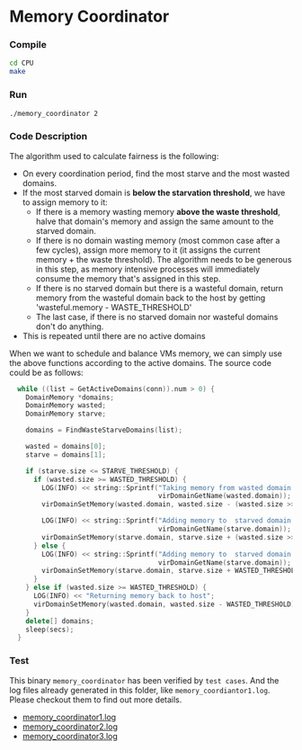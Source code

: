 # Memory Coordinator

### Compile

```bash
cd CPU
make
```

### Run

```bash
./memory_coordinator 2
```

### Code Description

The algorithm used to calculate fairness is the following:

* On every coordination period, find the most starve and the most wasted domains.
* If the most starved domain is **below the starvation threshold**, we have to assign memory to it:
  * If there is a memory wasting memory **above the waste threshold**, halve that domain's memory
    and assign the same amount to the starved domain.
  * If there is no domain wasting memory (most common case after a few cycles),
    assign more memory to it (it assigns the current memory + the waste threshold).
    The algorithm needs to be generous in this step, as memory intensive processes
    will immediately consume the memory that's assigned in this step.
  * If there is no starved domain but there is a wasteful domain, return memory from the
    wasteful domain back to the host by getting 'wasteful.memory - WASTE_THRESHOLD'
  * The last case, if there is no starved domain nor wasteful domains don't do anything.
* This is repeated until there are no active domains

When we want to schedule and balance VMs memory, we can simply use the above functions according to the active domains. The source code could be as follows:

```c++
  while ((list = GetActiveDomains(conn)).num > 0) {
    DomainMemory *domains;
    DomainMemory wasted;
    DomainMemory starve;

    domains = FindWasteStarveDomains(list);

    wasted = domains[0];
    starve = domains[1];

    if (starve.size <= STARVE_THRESHOLD) {
      if (wasted.size >= WASTED_THRESHOLD) {
        LOG(INFO) << string::Sprintf("Taking memory from wasted domain %s",
                                     virDomainGetName(wasted.domain));
        virDomainSetMemory(wasted.domain, wasted.size - (wasted.size >> 1));

        LOG(INFO) << string::Sprintf("Adding memory to  starved domain %s",
                                     virDomainGetName(starve.domain));
        virDomainSetMemory(starve.domain, starve.size + (wasted.size >> 1));
      } else {
        LOG(INFO) << string::Sprintf("Adding memory to  starved domain %s",
                                     virDomainGetName(starve.domain));
        virDomainSetMemory(starve.domain, starve.size + WASTED_THRESHOLD);
      }
    } else if (wasted.size >= WASTED_THRESHOLD) {
      LOG(INFO) << "Returning memory back to host";
      virDomainSetMemory(wasted.domain, wasted.size - WASTED_THRESHOLD);
    }
    delete[] domains;
    sleep(secs);
  }
```

### Test

This binary `memory_coordinator` has been verified by `test cases`. And the log files already generated in this folder, like `memory_coordiantor1.log`. Please checkout them to find out more details.

- [memory_coordinator1.log](memory_coordinator1.log)
- [memory_coordinator2.log](memory_coordinator2.log)
- [memory_coordinator3.log](memory_coordinator3.log)
